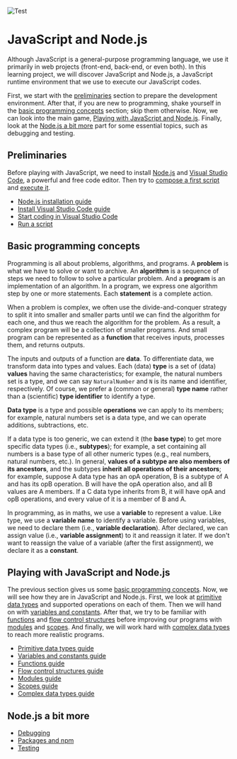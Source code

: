 ![Test](https://github.com/nghianguyentek/nodejs/actions/workflows/node.js.yml/badge.svg)

# JavaScript and Node.js

Although JavaScript is a general-purpose programming language, we use it primarily in web projects (front-end, back-end, or even both). In this learning project, we will discover JavaScript and Node.js, a JavaScript runtime environment that we use to execute our JavaScript codes.

First, we start with the [preliminaries](#preliminaries) section to prepare the development environment. After that, if you are new to programming, shake yourself in the [basic programming concepts](#basic-programming-concepts) section; skip them otherwise. Now, we can look into the main game, [Playing with JavaScript and Node.js](#playing-with-javascript-and-nodejs). Finally, look at the [Node.js a bit more](#nodejs-a-bit-more) part for some essential topics, such as debugging and testing.

## Preliminaries

Before playing with JavaScript, we need to install [Node.js](install.md) and [Visual Studio Code](visual-studio-code.md#installation), a powerful and free code editor. Then try to [compose a first script](visual-studio-code.md#start-coding) and [execute it](run-scripts.md).

- [Node.js installation guide](install.md)
- [Install Visual Studio Code guide](visual-studio-code.md#installation)
- [Start coding in Visual Studio Code](visual-studio-code.md#start-coding)
- [Run a script](run-scripts.md)

## Basic programming concepts

Programming is all about problems, algorithms, and programs. A **problem** is what we have to solve or want to archive. An **algorithm** is a sequence of steps we need to follow to solve a particular problem. And a **program** is an implementation of an algorithm. In a program, we express one algorithm step by one or more statements. Each **statement** is a complete action.

When a problem is complex, we often use the divide-and-conquer strategy to split it into smaller and smaller parts until we can find the algorithm for each one, and thus we reach the algorithm for the problem. As a result, a complex program will be a collection of smaller programs. And small program can be represented as a **function** that receives inputs, processes them, and returns outputs.

The inputs and outputs of a function are **data**. To differentiate data, we transform data into types and values. Each (data) **type** is a set of (data) **values** having the same characteristics; for example, the natural numbers set is a type, and we can say `NaturalNumber` and `N` is its name and identifier, respectively. Of course, we prefer a (common or general) **type name** rather than a (scientific) **type identifier** to identify a type.

**Data type** is a type and possible **operations** we can apply to its members; for example, natural numbers set is a data type, and we can operate additions, subtractions, etc. 

If a data type is too generic, we can extend it (the **base type**) to get more specific data types (i.e., **subtypes**); for example, a set containing all numbers is a base type of all other numeric types (e.g., real numbers, natural numbers, etc.). In general, **values of a subtype are also members of its ancestors**, and the subtypes **inherit all operations of their ancestors**; for example, suppose A data type has an opA operation, B is a subtype of A and has its opB operation. B will have the opA operation also, and all B values are A members. If a C data type inherits from B, it will have opA and opB operations, and every value of it is a member of B and A.

In programming, as in maths, we use a **variable** to represent a value. Like type, we use a **variable name** to identify a variable. Before using variables, we need to declare them (i.e., **variable declaration**). After declared, we can assign value (i.e., **variable assignment**) to it and reassign it later. If we don't want to reassign the value of a variable (after the first assignment), we declare it as a **constant**.

## Playing with JavaScript and Node.js

The previous section gives us some [basic programming concepts](#basic-programming-concepts). Now, we will see how they are in JavaScript and Node.js. First, we look at [primitive data types]() and supported operations on each of them. Then we will hand on with [variables and constants](variable.md). After that, we try to be familiar with [functions](function.md) and [flow control structures]() before improving our programs with [modules](module.md) and [scopes](scope.md). And finally, we will work hard with [complex data types]() to reach more realistic programs.

- [Primitive data types guide](data-type.md)
- [Variables and constants guide](variable.md)
- [Functions guide](function.md)
- [Flow control structures guide]()
- [Modules guide](module.md)
- [Scopes guide](scope.md)
- [Complex data types guide]()

## Node.js a bit more

- [Debugging](debug.md)
- [Packages and npm](npm.md)
- [Testing](test.md)